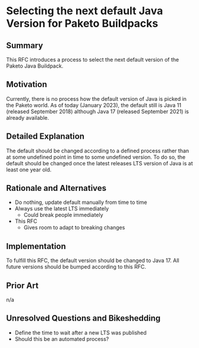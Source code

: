 # Selecting the next default Java Version for Paketo Buildpacks

## Summary

This RFC introduces a process to select the next default version of the Paketo Java Buildpack.

## Motivation

Currently, there is no process how the default version of Java is picked in the Paketo world. As of today (January 2023), the default still is Java 11 (released September 2018) although Java 17 (released September 2021) is already available.

## Detailed Explanation

The default should be changed according to a defined process rather than at some undefined point in time to some undefined version. To do so, the default should be changed once the latest releases LTS version of Java is at least one year old. 

## Rationale and Alternatives

- Do nothing, update default manually from time to time
- Always use the latest LTS immediately
  - Could break people immediately
- This RFC
  - Gives room to adapt to breaking changes

## Implementation

To fulfill this RFC, the default version should be changed to Java 17. All future versions should be bumped according to this RFC.

## Prior Art

n/a

## Unresolved Questions and Bikeshedding

- Define the time to wait after a new LTS was published
- Should this be an automated process?
